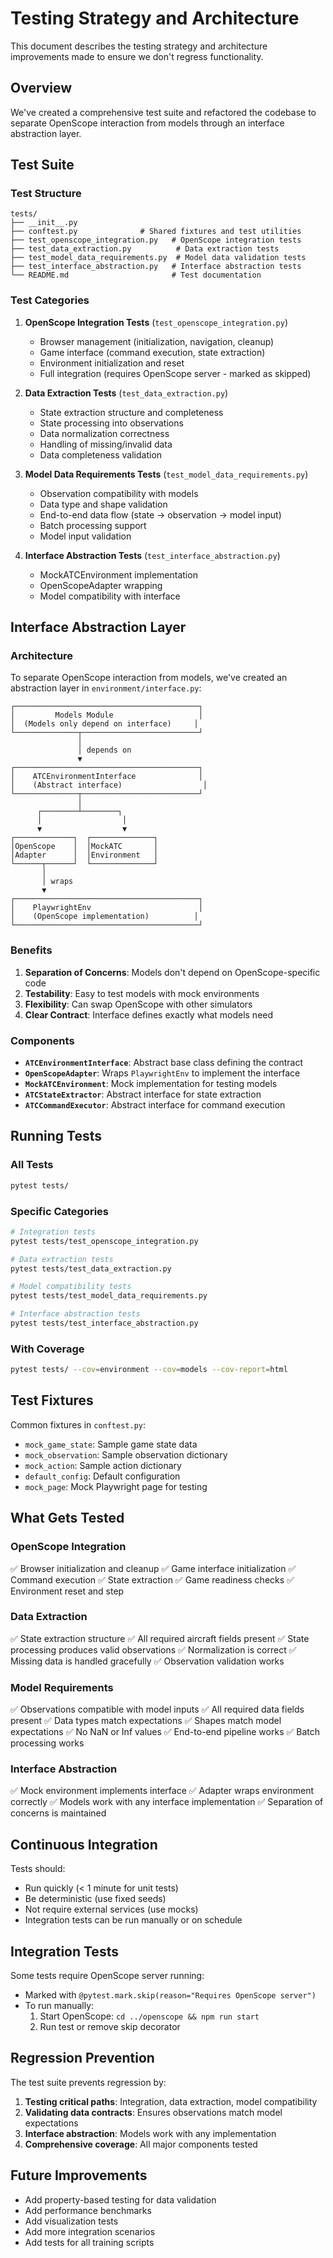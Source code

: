 # Testing Strategy and Architecture

This document describes the testing strategy and architecture improvements made to ensure we don't regress functionality.

## Overview

We've created a comprehensive test suite and refactored the codebase to separate OpenScope interaction from models through an interface abstraction layer.

## Test Suite

### Test Structure

```
tests/
├── __init__.py
├── conftest.py              # Shared fixtures and test utilities
├── test_openscope_integration.py   # OpenScope integration tests
├── test_data_extraction.py          # Data extraction tests
├── test_model_data_requirements.py  # Model data validation tests
├── test_interface_abstraction.py   # Interface abstraction tests
└── README.md                       # Test documentation
```

### Test Categories

1. **OpenScope Integration Tests** (`test_openscope_integration.py`)
   - Browser management (initialization, navigation, cleanup)
   - Game interface (command execution, state extraction)
   - Environment initialization and reset
   - Full integration (requires OpenScope server - marked as skipped)

2. **Data Extraction Tests** (`test_data_extraction.py`)
   - State extraction structure and completeness
   - State processing into observations
   - Data normalization correctness
   - Handling of missing/invalid data
   - Data completeness validation

3. **Model Data Requirements Tests** (`test_model_data_requirements.py`)
   - Observation compatibility with models
   - Data type and shape validation
   - End-to-end data flow (state → observation → model input)
   - Batch processing support
   - Model input validation

4. **Interface Abstraction Tests** (`test_interface_abstraction.py`)
   - MockATCEnvironment implementation
   - OpenScopeAdapter wrapping
   - Model compatibility with interface

## Interface Abstraction Layer

### Architecture

To separate OpenScope interaction from models, we've created an abstraction layer in `environment/interface.py`:

```
┌─────────────────────────────────────────┐
│         Models Module                   │
│  (Models only depend on interface)     │
└──────────────┬──────────────────────────┘
               │
               │ depends on
               ▼
┌─────────────────────────────────────────┐
│    ATCEnvironmentInterface              │
│    (Abstract interface)                  │
└──────────────┬──────────────────────────┘
               │
      ┌────────┴────────┐
      │                  │
      ▼                  ▼
┌─────────────┐  ┌──────────────┐
│OpenScope    │  │MockATC       │
│Adapter      │  │Environment   │
└──────┬──────┘  └──────────────┘
       │
       │ wraps
       ▼
┌─────────────────────────────────────────┐
│    PlaywrightEnv                        │
│    (OpenScope implementation)          │
└─────────────────────────────────────────┘
```

### Benefits

1. **Separation of Concerns**: Models don't depend on OpenScope-specific code
2. **Testability**: Easy to test models with mock environments
3. **Flexibility**: Can swap OpenScope with other simulators
4. **Clear Contract**: Interface defines exactly what models need

### Components

- **`ATCEnvironmentInterface`**: Abstract base class defining the contract
- **`OpenScopeAdapter`**: Wraps `PlaywrightEnv` to implement the interface
- **`MockATCEnvironment`**: Mock implementation for testing models
- **`ATCStateExtractor`**: Abstract interface for state extraction
- **`ATCCommandExecutor`**: Abstract interface for command execution

## Running Tests

### All Tests
```bash
pytest tests/
```

### Specific Categories
```bash
# Integration tests
pytest tests/test_openscope_integration.py

# Data extraction tests
pytest tests/test_data_extraction.py

# Model compatibility tests
pytest tests/test_model_data_requirements.py

# Interface abstraction tests
pytest tests/test_interface_abstraction.py
```

### With Coverage
```bash
pytest tests/ --cov=environment --cov=models --cov-report=html
```

## Test Fixtures

Common fixtures in `conftest.py`:
- `mock_game_state`: Sample game state data
- `mock_observation`: Sample observation dictionary
- `mock_action`: Sample action dictionary
- `default_config`: Default configuration
- `mock_page`: Mock Playwright page for testing

## What Gets Tested

### OpenScope Integration
✅ Browser initialization and cleanup
✅ Game interface initialization
✅ Command execution
✅ State extraction
✅ Game readiness checks
✅ Environment reset and step

### Data Extraction
✅ State extraction structure
✅ All required aircraft fields present
✅ State processing produces valid observations
✅ Normalization is correct
✅ Missing data is handled gracefully
✅ Observation validation works

### Model Requirements
✅ Observations compatible with model inputs
✅ All required data fields present
✅ Data types match expectations
✅ Shapes match model expectations
✅ No NaN or Inf values
✅ End-to-end pipeline works
✅ Batch processing works

### Interface Abstraction
✅ Mock environment implements interface
✅ Adapter wraps environment correctly
✅ Models work with any interface implementation
✅ Separation of concerns is maintained

## Continuous Integration

Tests should:
- Run quickly (< 1 minute for unit tests)
- Be deterministic (use fixed seeds)
- Not require external services (use mocks)
- Integration tests can be run manually or on schedule

## Integration Tests

Some tests require OpenScope server running:
- Marked with `@pytest.mark.skip(reason="Requires OpenScope server")`
- To run manually:
  1. Start OpenScope: `cd ../openscope && npm run start`
  2. Run test or remove skip decorator

## Regression Prevention

The test suite prevents regression by:
1. **Testing critical paths**: Integration, data extraction, model compatibility
2. **Validating data contracts**: Ensures observations match model expectations
3. **Interface abstraction**: Models work with any implementation
4. **Comprehensive coverage**: All major components tested

## Future Improvements

- Add property-based testing for data validation
- Add performance benchmarks
- Add visualization tests
- Add more integration scenarios
- Add tests for all training scripts

